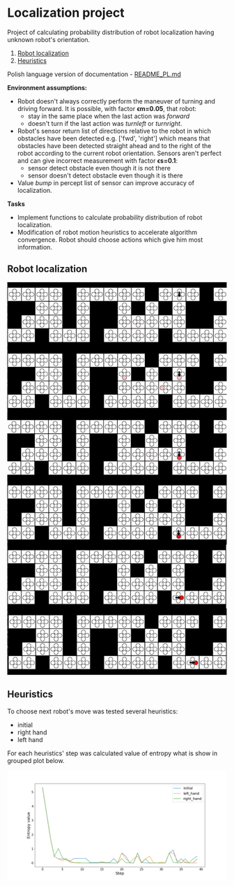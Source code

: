 # Localization project 
Project of calculating probability distribution of robot localization having unknown robot's orientation.

1. [Robot localization](#robot-localization)
2. [Heuristics](#heuristics)

Polish language version of documentation - [README_PL.md](./README_FILES/README_PL.md)

**Environment assumptions:**
- Robot doesn't always correctly perform the maneuver of turning and driving forward. It is possible, with factor **ϵm=0.05**, that robot:
    - stay in the same place when the last action was *forward* 
    - doesn't turn if the last action was *turnleft* or *turnright*.
- Robot's sensor return list of directions relative to the robot in which obstacles have been detected e.g. ['fwd', 'right'] which means that obstacles have been detected straight ahead and to the right of the robot according to the current robot orientation. Sensors aren't perfect and can give incorrect measurement with factor **ϵs=0.1**:
  - sensor detect obstacle even though it is not there 
  - sensor doesn't detect obstacle even though it is there 
- Value *bump* in percept list of sensor can improve accuracy of localization.

**Tasks**
- Implement functions to calculate probability distribution of robot localization.
- Modification of robot motion heuristics to accelerate algorithm convergence. Robot should choose actions which give him most information.

## Robot localization
![5 first steps](./README_FILES/steps_image.png)

## Heuristics
To choose next robot's move was tested several heuristics:
- initial 
- right hand
- left hand

For each heuristics' step was calculated value of entropy what is show in grouped plot below.

![Used heuristics plots](./README_FILES/40_steps_entropy.png)